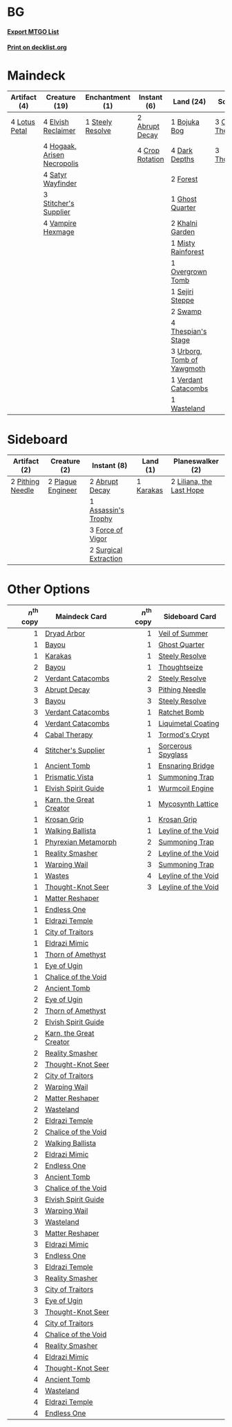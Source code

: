 # BG

#### [Export MTGO List](../collection/BG/BG.txt)
#### [Print on decklist.org](http://decklist.org/?deckmain=2%09Abrupt%20Decay%0A1%09Bojuka%20Bog%0A3%09Cabal%20Therapy%0A4%09Crop%20Rotation%0A4%09Dark%20Depths%0A4%09Elvish%20Reclaimer%0A2%09Forest%0A1%09Ghost%20Quarter%0A4%09Hogaak,%20Arisen%20Necropolis%0A2%09Khalni%20Garden%0A4%09Lotus%20Petal%0A1%09Misty%20Rainforest%0A1%09Overgrown%20Tomb%0A4%09Satyr%20Wayfinder%0A1%09Sejiri%20Steppe%0A1%09Steely%20Resolve%0A3%09Stitcher's%20Supplier%0A2%09Swamp%0A4%09Thespian's%20Stage%0A3%09Thoughtseize%0A3%09Urborg,%20Tomb%20of%20Yawgmoth%0A4%09Vampire%20Hexmage%0A1%09Verdant%20Catacombs%0A1%09Wasteland&deckside=2%09Abrupt%20Decay%0A1%09Assassin's%20Trophy%0A3%09Force%20of%20Vigor%0A1%09Karakas%0A2%09Liliana,%20the%20Last%20Hope%0A2%09Pithing%20Needle%0A2%09Plague%20Engineer%0A2%09Surgical%20Extraction)
# Maindeck

|                                      Artifact (4)                                      |                                            Creature (19)                                             |                                     Enchantment (1)                                      |                                       Instant (6)                                        |                                              Land (24)                                              |                                       Sorcery (6)                                        |
|----------------------------------------------------------------------------------------|------------------------------------------------------------------------------------------------------|------------------------------------------------------------------------------------------|------------------------------------------------------------------------------------------|-----------------------------------------------------------------------------------------------------|------------------------------------------------------------------------------------------|
|4 [Lotus Petal](http://gatherer.wizards.com/Pages/Card/Details.aspx?multiverseid=420602)|4 [Elvish Reclaimer](http://gatherer.wizards.com/Pages/Card/Details.aspx?multiverseid=466923)         |1 [Steely Resolve](http://gatherer.wizards.com/Pages/Card/Details.aspx?multiverseid=40130)|2 [Abrupt Decay](http://gatherer.wizards.com/Pages/Card/Details.aspx?multiverseid=456061) |1 [Bojuka Bog](http://gatherer.wizards.com/Pages/Card/Details.aspx?multiverseid=376269)              |3 [Cabal Therapy](http://gatherer.wizards.com/Pages/Card/Details.aspx?multiverseid=413625)|
|                                                                                        |4 [Hogaak, Arisen Necropolis](http://gatherer.wizards.com/Pages/Card/Details.aspx?multiverseid=464151)|                                                                                          |4 [Crop Rotation](http://gatherer.wizards.com/Pages/Card/Details.aspx?multiverseid=417430)|4 [Dark Depths](http://gatherer.wizards.com/Pages/Card/Details.aspx?multiverseid=121155)             |3 [Thoughtseize](http://gatherer.wizards.com/Pages/Card/Details.aspx?multiverseid=438676) |
|                                                                                        |4 [Satyr Wayfinder](http://gatherer.wizards.com/Pages/Card/Details.aspx?multiverseid=378508)          |                                                                                          |                                                                                          |2 [Forest](http://gatherer.wizards.com/Pages/Card/Details.aspx?multiverseid=439860)                  |                                                                                          |
|                                                                                        |3 [Stitcher's Supplier](http://gatherer.wizards.com/Pages/Card/Details.aspx?multiverseid=447257)      |                                                                                          |                                                                                          |1 [Ghost Quarter](http://gatherer.wizards.com/Pages/Card/Details.aspx?multiverseid=389534)           |                                                                                          |
|                                                                                        |4 [Vampire Hexmage](http://gatherer.wizards.com/Pages/Card/Details.aspx?multiverseid=389735)          |                                                                                          |                                                                                          |2 [Khalni Garden](http://gatherer.wizards.com/Pages/Card/Details.aspx?multiverseid=220535)           |                                                                                          |
|                                                                                        |                                                                                                      |                                                                                          |                                                                                          |1 [Misty Rainforest](http://gatherer.wizards.com/Pages/Card/Details.aspx?multiverseid=405102)        |                                                                                          |
|                                                                                        |                                                                                                      |                                                                                          |                                                                                          |1 [Overgrown Tomb](http://gatherer.wizards.com/Pages/Card/Details.aspx?multiverseid=405103)          |                                                                                          |
|                                                                                        |                                                                                                      |                                                                                          |                                                                                          |1 [Sejiri Steppe](http://gatherer.wizards.com/Pages/Card/Details.aspx?multiverseid=243453)           |                                                                                          |
|                                                                                        |                                                                                                      |                                                                                          |                                                                                          |2 [Swamp](http://gatherer.wizards.com/Pages/Card/Details.aspx?multiverseid=439858)                   |                                                                                          |
|                                                                                        |                                                                                                      |                                                                                          |                                                                                          |4 [Thespian's Stage](http://gatherer.wizards.com/Pages/Card/Details.aspx?multiverseid=366353)        |                                                                                          |
|                                                                                        |                                                                                                      |                                                                                          |                                                                                          |3 [Urborg, Tomb of Yawgmoth](http://gatherer.wizards.com/Pages/Card/Details.aspx?multiverseid=383425)|                                                                                          |
|                                                                                        |                                                                                                      |                                                                                          |                                                                                          |1 [Verdant Catacombs](http://gatherer.wizards.com/Pages/Card/Details.aspx?multiverseid=405113)       |                                                                                          |
|                                                                                        |                                                                                                      |                                                                                          |                                                                                          |1 [Wasteland](http://gatherer.wizards.com/Pages/Card/Details.aspx?multiverseid=413790)               |                                                                                          |


# Sideboard

|                                       Artifact (2)                                        |                                        Creature (2)                                        |                                          Instant (8)                                           |                                      Land (1)                                      |                                         Planeswalker (2)                                          |
|-------------------------------------------------------------------------------------------|--------------------------------------------------------------------------------------------|------------------------------------------------------------------------------------------------|------------------------------------------------------------------------------------|---------------------------------------------------------------------------------------------------|
|2 [Pithing Needle](http://gatherer.wizards.com/Pages/Card/Details.aspx?multiverseid=129526)|2 [Plague Engineer](http://gatherer.wizards.com/Pages/Card/Details.aspx?multiverseid=464049)|2 [Abrupt Decay](http://gatherer.wizards.com/Pages/Card/Details.aspx?multiverseid=456061)       |1 [Karakas](http://gatherer.wizards.com/Pages/Card/Details.aspx?multiverseid=413782)|2 [Liliana, the Last Hope](http://gatherer.wizards.com/Pages/Card/Details.aspx?multiverseid=414388)|
|                                                                                           |                                                                                            |1 [Assassin's Trophy](http://gatherer.wizards.com/Pages/Card/Details.aspx?multiverseid=452902)  |                                                                                    |                                                                                                   |
|                                                                                           |                                                                                            |3 [Force of Vigor](http://gatherer.wizards.com/Pages/Card/Details.aspx?multiverseid=464113)     |                                                                                    |                                                                                                   |
|                                                                                           |                                                                                            |2 [Surgical Extraction](http://gatherer.wizards.com/Pages/Card/Details.aspx?multiverseid=397706)|                                                                                    |                                                                                                   |


# Other Options

|*n*<sup>th</sup> copy|                                          Maindeck Card                                           |*n*<sup>th</sup> copy|                                        Sideboard Card                                        |
|--------------------:|--------------------------------------------------------------------------------------------------|--------------------:|----------------------------------------------------------------------------------------------|
|                    1|[Dryad Arbor](http://gatherer.wizards.com/Pages/Card/Details.aspx?multiverseid=136196)            |                    1|[Veil of Summer](http://gatherer.wizards.com/Pages/Card/Details.aspx?multiverseid=466952)     |
|                    1|[Bayou](http://gatherer.wizards.com/Pages/Card/Details.aspx?multiverseid=879)                     |                    1|[Ghost Quarter](http://gatherer.wizards.com/Pages/Card/Details.aspx?multiverseid=389534)      |
|                    1|[Karakas](http://gatherer.wizards.com/Pages/Card/Details.aspx?multiverseid=413782)                |                    1|[Steely Resolve](http://gatherer.wizards.com/Pages/Card/Details.aspx?multiverseid=40130)      |
|                    2|[Bayou](http://gatherer.wizards.com/Pages/Card/Details.aspx?multiverseid=879)                     |                    1|[Thoughtseize](http://gatherer.wizards.com/Pages/Card/Details.aspx?multiverseid=438676)       |
|                    2|[Verdant Catacombs](http://gatherer.wizards.com/Pages/Card/Details.aspx?multiverseid=405113)      |                    2|[Steely Resolve](http://gatherer.wizards.com/Pages/Card/Details.aspx?multiverseid=40130)      |
|                    3|[Abrupt Decay](http://gatherer.wizards.com/Pages/Card/Details.aspx?multiverseid=456061)           |                    3|[Pithing Needle](http://gatherer.wizards.com/Pages/Card/Details.aspx?multiverseid=129526)     |
|                    3|[Bayou](http://gatherer.wizards.com/Pages/Card/Details.aspx?multiverseid=879)                     |                    3|[Steely Resolve](http://gatherer.wizards.com/Pages/Card/Details.aspx?multiverseid=40130)      |
|                    3|[Verdant Catacombs](http://gatherer.wizards.com/Pages/Card/Details.aspx?multiverseid=405113)      |                    1|[Ratchet Bomb](http://gatherer.wizards.com/Pages/Card/Details.aspx?multiverseid=370623)       |
|                    4|[Verdant Catacombs](http://gatherer.wizards.com/Pages/Card/Details.aspx?multiverseid=405113)      |                    1|[Liquimetal Coating](http://gatherer.wizards.com/Pages/Card/Details.aspx?multiverseid=389578) |
|                    4|[Cabal Therapy](http://gatherer.wizards.com/Pages/Card/Details.aspx?multiverseid=413625)          |                    1|[Tormod's Crypt](http://gatherer.wizards.com/Pages/Card/Details.aspx?multiverseid=389723)     |
|                    4|[Stitcher's Supplier](http://gatherer.wizards.com/Pages/Card/Details.aspx?multiverseid=447257)    |                    1|[Sorcerous Spyglass](http://gatherer.wizards.com/Pages/Card/Details.aspx?multiverseid=435407) |
|                    1|[Ancient Tomb](http://gatherer.wizards.com/Pages/Card/Details.aspx?multiverseid=409567)           |                    1|[Ensnaring Bridge](http://gatherer.wizards.com/Pages/Card/Details.aspx?multiverseid=15866)    |
|                    1|[Prismatic Vista](http://gatherer.wizards.com/Pages/Card/Details.aspx?multiverseid=464193)        |                    1|[Summoning Trap](http://gatherer.wizards.com/Pages/Card/Details.aspx?multiverseid=425964)     |
|                    1|[Elvish Spirit Guide](http://gatherer.wizards.com/Pages/Card/Details.aspx?multiverseid=3134)      |                    1|[Wurmcoil Engine](http://gatherer.wizards.com/Pages/Card/Details.aspx?multiverseid=389756)    |
|                    1|[Karn, the Great Creator](http://gatherer.wizards.com/Pages/Card/Details.aspx?multiverseid=460928)|                    1|[Mycosynth Lattice](http://gatherer.wizards.com/Pages/Card/Details.aspx?multiverseid=446209)  |
|                    1|[Krosan Grip](http://gatherer.wizards.com/Pages/Card/Details.aspx?multiverseid=376394)            |                    1|[Krosan Grip](http://gatherer.wizards.com/Pages/Card/Details.aspx?multiverseid=376394)        |
|                    1|[Walking Ballista](http://gatherer.wizards.com/Pages/Card/Details.aspx?multiverseid=423848)       |                    1|[Leyline of the Void](http://gatherer.wizards.com/Pages/Card/Details.aspx?multiverseid=107682)|
|                    1|[Phyrexian Metamorph](http://gatherer.wizards.com/Pages/Card/Details.aspx?multiverseid=214375)    |                    2|[Summoning Trap](http://gatherer.wizards.com/Pages/Card/Details.aspx?multiverseid=425964)     |
|                    1|[Reality Smasher](http://gatherer.wizards.com/Pages/Card/Details.aspx?multiverseid=407517)        |                    2|[Leyline of the Void](http://gatherer.wizards.com/Pages/Card/Details.aspx?multiverseid=107682)|
|                    1|[Warping Wail](http://gatherer.wizards.com/Pages/Card/Details.aspx?multiverseid=407522)           |                    3|[Summoning Trap](http://gatherer.wizards.com/Pages/Card/Details.aspx?multiverseid=425964)     |
|                    1|[Wastes](http://gatherer.wizards.com/Pages/Card/Details.aspx?multiverseid=407694)                 |                    4|[Leyline of the Void](http://gatherer.wizards.com/Pages/Card/Details.aspx?multiverseid=107682)|
|                    1|[Thought-Knot Seer](http://gatherer.wizards.com/Pages/Card/Details.aspx?multiverseid=407519)      |                    3|[Leyline of the Void](http://gatherer.wizards.com/Pages/Card/Details.aspx?multiverseid=107682)|
|                    1|[Matter Reshaper](http://gatherer.wizards.com/Pages/Card/Details.aspx?multiverseid=407516)        |                     |                                                                                              |
|                    1|[Endless One](http://gatherer.wizards.com/Pages/Card/Details.aspx?multiverseid=401871)            |                     |                                                                                              |
|                    1|[Eldrazi Temple](http://gatherer.wizards.com/Pages/Card/Details.aspx?multiverseid=401710)         |                     |                                                                                              |
|                    1|[City of Traitors](http://gatherer.wizards.com/Pages/Card/Details.aspx?multiverseid=6168)         |                     |                                                                                              |
|                    1|[Eldrazi Mimic](http://gatherer.wizards.com/Pages/Card/Details.aspx?multiverseid=407512)          |                     |                                                                                              |
|                    1|[Thorn of Amethyst](http://gatherer.wizards.com/Pages/Card/Details.aspx?multiverseid=140166)      |                     |                                                                                              |
|                    1|[Eye of Ugin](http://gatherer.wizards.com/Pages/Card/Details.aspx?multiverseid=409569)            |                     |                                                                                              |
|                    1|[Chalice of the Void](http://gatherer.wizards.com/Pages/Card/Details.aspx?multiverseid=442211)    |                     |                                                                                              |
|                    2|[Ancient Tomb](http://gatherer.wizards.com/Pages/Card/Details.aspx?multiverseid=409567)           |                     |                                                                                              |
|                    2|[Eye of Ugin](http://gatherer.wizards.com/Pages/Card/Details.aspx?multiverseid=409569)            |                     |                                                                                              |
|                    2|[Thorn of Amethyst](http://gatherer.wizards.com/Pages/Card/Details.aspx?multiverseid=140166)      |                     |                                                                                              |
|                    2|[Elvish Spirit Guide](http://gatherer.wizards.com/Pages/Card/Details.aspx?multiverseid=3134)      |                     |                                                                                              |
|                    2|[Karn, the Great Creator](http://gatherer.wizards.com/Pages/Card/Details.aspx?multiverseid=460928)|                     |                                                                                              |
|                    2|[Reality Smasher](http://gatherer.wizards.com/Pages/Card/Details.aspx?multiverseid=407517)        |                     |                                                                                              |
|                    2|[Thought-Knot Seer](http://gatherer.wizards.com/Pages/Card/Details.aspx?multiverseid=407519)      |                     |                                                                                              |
|                    2|[City of Traitors](http://gatherer.wizards.com/Pages/Card/Details.aspx?multiverseid=6168)         |                     |                                                                                              |
|                    2|[Warping Wail](http://gatherer.wizards.com/Pages/Card/Details.aspx?multiverseid=407522)           |                     |                                                                                              |
|                    2|[Matter Reshaper](http://gatherer.wizards.com/Pages/Card/Details.aspx?multiverseid=407516)        |                     |                                                                                              |
|                    2|[Wasteland](http://gatherer.wizards.com/Pages/Card/Details.aspx?multiverseid=413790)              |                     |                                                                                              |
|                    2|[Eldrazi Temple](http://gatherer.wizards.com/Pages/Card/Details.aspx?multiverseid=401710)         |                     |                                                                                              |
|                    2|[Chalice of the Void](http://gatherer.wizards.com/Pages/Card/Details.aspx?multiverseid=442211)    |                     |                                                                                              |
|                    2|[Walking Ballista](http://gatherer.wizards.com/Pages/Card/Details.aspx?multiverseid=423848)       |                     |                                                                                              |
|                    2|[Eldrazi Mimic](http://gatherer.wizards.com/Pages/Card/Details.aspx?multiverseid=407512)          |                     |                                                                                              |
|                    2|[Endless One](http://gatherer.wizards.com/Pages/Card/Details.aspx?multiverseid=401871)            |                     |                                                                                              |
|                    3|[Ancient Tomb](http://gatherer.wizards.com/Pages/Card/Details.aspx?multiverseid=409567)           |                     |                                                                                              |
|                    3|[Chalice of the Void](http://gatherer.wizards.com/Pages/Card/Details.aspx?multiverseid=442211)    |                     |                                                                                              |
|                    3|[Elvish Spirit Guide](http://gatherer.wizards.com/Pages/Card/Details.aspx?multiverseid=3134)      |                     |                                                                                              |
|                    3|[Warping Wail](http://gatherer.wizards.com/Pages/Card/Details.aspx?multiverseid=407522)           |                     |                                                                                              |
|                    3|[Wasteland](http://gatherer.wizards.com/Pages/Card/Details.aspx?multiverseid=413790)              |                     |                                                                                              |
|                    3|[Matter Reshaper](http://gatherer.wizards.com/Pages/Card/Details.aspx?multiverseid=407516)        |                     |                                                                                              |
|                    3|[Eldrazi Mimic](http://gatherer.wizards.com/Pages/Card/Details.aspx?multiverseid=407512)          |                     |                                                                                              |
|                    3|[Endless One](http://gatherer.wizards.com/Pages/Card/Details.aspx?multiverseid=401871)            |                     |                                                                                              |
|                    3|[Eldrazi Temple](http://gatherer.wizards.com/Pages/Card/Details.aspx?multiverseid=401710)         |                     |                                                                                              |
|                    3|[Reality Smasher](http://gatherer.wizards.com/Pages/Card/Details.aspx?multiverseid=407517)        |                     |                                                                                              |
|                    3|[City of Traitors](http://gatherer.wizards.com/Pages/Card/Details.aspx?multiverseid=6168)         |                     |                                                                                              |
|                    3|[Eye of Ugin](http://gatherer.wizards.com/Pages/Card/Details.aspx?multiverseid=409569)            |                     |                                                                                              |
|                    3|[Thought-Knot Seer](http://gatherer.wizards.com/Pages/Card/Details.aspx?multiverseid=407519)      |                     |                                                                                              |
|                    4|[City of Traitors](http://gatherer.wizards.com/Pages/Card/Details.aspx?multiverseid=6168)         |                     |                                                                                              |
|                    4|[Chalice of the Void](http://gatherer.wizards.com/Pages/Card/Details.aspx?multiverseid=442211)    |                     |                                                                                              |
|                    4|[Reality Smasher](http://gatherer.wizards.com/Pages/Card/Details.aspx?multiverseid=407517)        |                     |                                                                                              |
|                    4|[Eldrazi Mimic](http://gatherer.wizards.com/Pages/Card/Details.aspx?multiverseid=407512)          |                     |                                                                                              |
|                    4|[Thought-Knot Seer](http://gatherer.wizards.com/Pages/Card/Details.aspx?multiverseid=407519)      |                     |                                                                                              |
|                    4|[Ancient Tomb](http://gatherer.wizards.com/Pages/Card/Details.aspx?multiverseid=409567)           |                     |                                                                                              |
|                    4|[Wasteland](http://gatherer.wizards.com/Pages/Card/Details.aspx?multiverseid=413790)              |                     |                                                                                              |
|                    4|[Eldrazi Temple](http://gatherer.wizards.com/Pages/Card/Details.aspx?multiverseid=401710)         |                     |                                                                                              |
|                    4|[Endless One](http://gatherer.wizards.com/Pages/Card/Details.aspx?multiverseid=401871)            |                     |                                                                                              |

